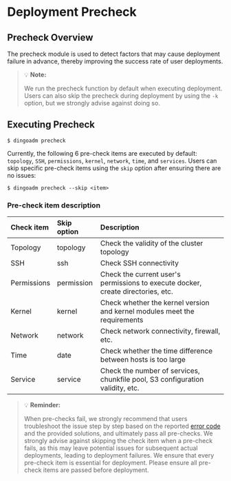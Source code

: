 Deployment Precheck
===

Precheck Overview
---

The precheck module is used to detect factors that may cause deployment failure in advance, thereby improving the success rate of user deployments.


> :bulb: **Note:**
>
> We run the precheck function by default when executing deployment. Users can also skip the precheck during deployment by using the `-k` option,
> but we strongly advise against doing so.

Executing Precheck
---

```shell
$ dingoadm precheck
```

Currently, the following 6 pre-check items are executed by default: `topology`, `SSH`, `permissions`, `kernel`, `network`, `time`, and `services`. Users can skip specific pre-check items using the `skip` option after ensuring there are no issues:

```shell
$ dingoadm precheck --skip <item>
```

### Pre-check item description

| Check item | Skip option   | Description                                          |
| :---   | :---       | :---                                          |
| Topology   | topology   | Check the validity of the cluster topology                          |
| SSH    | ssh        | Check SSH connectivity                             |
| Permissions   | permission | Check the current user's permissions to execute docker, create directories, etc.       |
| Kernel   | kernel     | Check whether the kernel version and kernel modules meet the requirements            |
| Network   | network    | Check network connectivity, firewall, etc.                      |
| Time   | date       | Check whether the time difference between hosts is too large                  |
| Service | service | Check the number of services, chunkfile pool, S3 configuration validity, etc. |

> :bulb: **Reminder:**
>
> When pre-checks fail, we strongly recommend that users troubleshoot the issue step by step based on the reported [error code][errno] and the provided solutions,
> and ultimately pass all pre-checks. We strongly advise against skipping the check item when a pre-check fails,
> as this may leave potential issues for subsequent actual deployments, leading to deployment failures. We ensure that every pre-check item is essential for deployment. Please ensure all pre-check items are passed before deployment.

[errno]: ../errno.md
